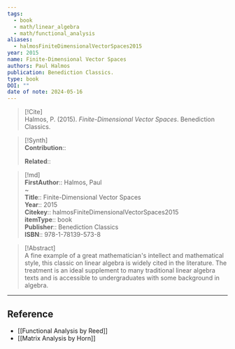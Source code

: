 ```yaml
---
tags:
  - book
  - math/linear_algebra
  - math/functional_analysis
aliases:
  - halmosFiniteDimensionalVectorSpaces2015
year: 2015
name: Finite-Dimensional Vector Spaces
authors: Paul Halmos
publication: Benediction Classics.
type: book
DOI: ""
date of note: 2024-05-16
---
```


> [!Cite]  
> Halmos, P. (2015). _Finite-Dimensional Vector Spaces_. Benediction Classics.

>[!Synth]  
>**Contribution**::  
>  
>**Related**::   
>  
  
>[!md]  
> **FirstAuthor**:: Halmos, Paul  
~  
> **Title**:: Finite-Dimensional Vector Spaces  
> **Year**:: 2015  
> **Citekey**:: halmosFiniteDimensionalVectorSpaces2015  
> **itemType**:: book  
> **Publisher**:: Benediction Classics  
> **ISBN**:: 978-1-78139-573-8  

> [!Abstract]  
> A fine example of a great mathematician's intellect and mathematical style, this classic on linear algebra is widely cited in the literature. The treatment is an ideal supplement to many traditional linear algebra texts and is accessible to undergraduates with some background in algebra.  
>


-----
## Reference
  
- [[Functional Analysis by Reed]]
- [[Matrix Analysis by Horn]]